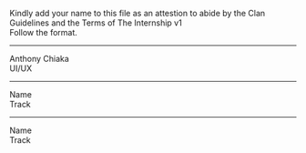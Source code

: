 Kindly add your name to this file as an attestion to abide by the Clan Guidelines and the Terms of The Internship v1
<br/> Follow the format. <br/> 
___
Anthony Chiaka <br/>
UI/UX
___
Name <br/>
Track
___
Name <br/>
Track
